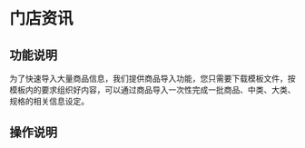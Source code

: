 # 门店资讯

## 功能说明

为了快速导入大量商品信息，我们提供商品导入功能，您只需要下载模板文件，按模板内的要求组织好内容，可以通过商品导入一次性完成一批商品、中类、大类、规格的相关信息设定。

## 操作说明